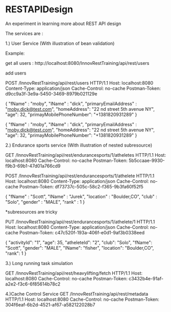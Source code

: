 # RESTAPIDesign
An experiment in learning more about REST API design


The services are : 

1.) User Service (With illustration of bean validation)

Example:

get all users :
    http://localhost:8080/InnovRestTraining/api/rest/users
    
add users

POST /InnovRestTraining/api/rest/users HTTP/1.1
Host: localhost:8080
Content-Type: application/json
Cache-Control: no-cache
Postman-Token: d9cc9a3f-3e9a-5450-3469-8979b021129e

{
	"fName" : "moby",
	"lName" : "dick",
	"primaryEmailAddress" : "moby.dick@test.com",
	"homeAddress": "22 nd street 5th avenue NY",
	"age": 32,
	"primayMobilePhoneNumber": "+1381820931289"
}

{
	"fName" : "moby",
	"lName" : "dick",
	"primaryEmailAddress" : "moby.dick@test.com",
	"homeAddress": "22 nd street 5th avenue NY",
	"age": 32,
	"primayMobilePhoneNumber": "+1381820931289"
}    


2.) Endurance sports service (With illustration of nested subresource)



GET /InnovRestTraining/api/rest/endurancesports/1/atheletes HTTP/1.1
Host: localhost:8080
Cache-Control: no-cache
Postman-Token: 5b5ccaae-9930-f9b3-69b1-47d01a766cd9


POST /InnovRestTraining/api/rest/endurancesports/1/athelete HTTP/1.1
Host: localhost:8080
Content-Type: application/json
Cache-Control: no-cache
Postman-Token: df73737c-505c-58c2-f365-9b3fa60f52f5

{
	"fName" : "Scott",
	"lName" : "Jurek",
	"location" : "Boulder,CO",
	"club" : "Solo",
	"gender" : "MALE",
	"rank" : 1
}

*subresources are tricky

PUT /InnovRestTraining/api/rest/endurancesports/1/athelete/1 HTTP/1.1
Host: localhost:8080
Content-Type: application/json
Cache-Control: no-cache
Postman-Token: c47c520f-193a-406f-e0d1-9af3b0338eed

{
    "activityId": "1",
    "age": 35,
    "atheleteId": "2",
    "club": "Solo",
    "fName": "Scott",
    "gender": "MALE",
    "lName": "fisher",
    "location": "Boulder,CO",
    "rank": 1
}


3.) Long running task simulation

GET /InnovRestTraining/api/rest/heavylifting/fetch HTTP/1.1
Host: localhost:8080
Cache-Control: no-cache
Postman-Token: c3432b4e-91af-a2e2-f3c6-6f85614b78c2

4.)Cache Control Service
GET /InnovRestTraining/api/rest/metadata HTTP/1.1
Host: localhost:8080
Cache-Control: no-cache
Postman-Token: 304f6eaf-6b2d-4521-af67-a582122028b7



